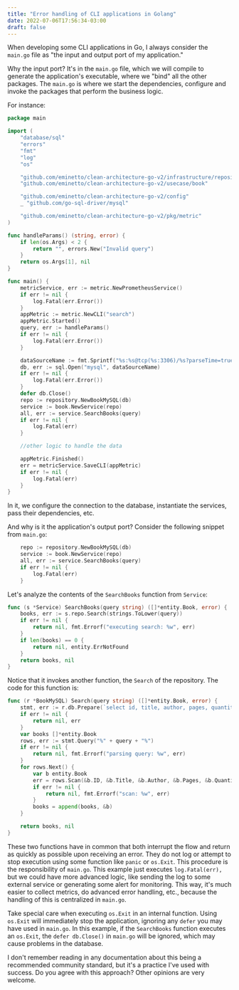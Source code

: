 ```yaml
---
title: "Error handling of CLI applications in Golang"
date: 2022-07-06T17:56:34-03:00
draft: false
---
```


When developing some CLI applications in Go, I always consider the `main.go` file as "the input and output port of my application."

Why the input port? It's in the `main.go` file, which we will compile to generate the application's executable, where we "bind" all the other packages. The `main.go` is where we start the dependencies, configure and invoke the packages that perform the business logic.

For instance:

```go
package main

import (
	"database/sql"
	"errors"
	"fmt"
	"log"
	"os"

	"github.com/eminetto/clean-architecture-go-v2/infrastructure/repository"
	"github.com/eminetto/clean-architecture-go-v2/usecase/book"

	"github.com/eminetto/clean-architecture-go-v2/config"
	_ "github.com/go-sql-driver/mysql"

	"github.com/eminetto/clean-architecture-go-v2/pkg/metric"
)

func handleParams() (string, error) {
	if len(os.Args) < 2 {
		return "", errors.New("Invalid query")
	}
	return os.Args[1], nil
}

func main() {
	metricService, err := metric.NewPrometheusService()
	if err != nil {
		log.Fatal(err.Error())
	}
	appMetric := metric.NewCLI("search")
	appMetric.Started()
	query, err := handleParams()
	if err != nil {
		log.Fatal(err.Error())
	}

	dataSourceName := fmt.Sprintf("%s:%s@tcp(%s:3306)/%s?parseTime=true", config.DB_USER, config.DB_PASSWORD, config.DB_HOST, config.DB_DATABASE)
	db, err := sql.Open("mysql", dataSourceName)
	if err != nil {
		log.Fatal(err.Error())
	}
	defer db.Close()
	repo := repository.NewBookMySQL(db)
	service := book.NewService(repo)
	all, err := service.SearchBooks(query)
	if err != nil {
		log.Fatal(err)
	}

	//other logic to handle the data

	appMetric.Finished()
	err = metricService.SaveCLI(appMetric)
	if err != nil {
		log.Fatal(err)
	}
}
```

In it, we configure the connection to the database, instantiate the services, pass their dependencies, etc.

And why is it the application's output port? Consider the following snippet from `main.go`:

```go
	repo := repository.NewBookMySQL(db)
	service := book.NewService(repo)
	all, err := service.SearchBooks(query)
	if err != nil {
		log.Fatal(err)
	}
```

Let's analyze the contents of the `SearchBooks` function from `Service`:

```go
func (s *Service) SearchBooks(query string) ([]*entity.Book, error) {
	books, err := s.repo.Search(strings.ToLower(query))
	if err != nil {
		return nil, fmt.Errorf("executing search: %w", err)
	}
	if len(books) == 0 {
		return nil, entity.ErrNotFound
	}
	return books, nil
}
```

Notice that it invokes another function, the `Search` of the repository. The code for this function is:

```go
func (r *BookMySQL) Search(query string) ([]*entity.Book, error) {
	stmt, err := r.db.Prepare(`select id, title, author, pages, quantity, created_at from book where title like ?`)
	if err != nil {
		return nil, err
	}
	var books []*entity.Book
	rows, err := stmt.Query("%" + query + "%")
	if err != nil {
		return nil, fmt.Errorf("parsing query: %w", err)
	}
	for rows.Next() {
		var b entity.Book
		err = rows.Scan(&b.ID, &b.Title, &b.Author, &b.Pages, &b.Quantity, &b.CreatedAt)
		if err != nil {
			return nil, fmt.Errorf("scan: %w", err)
		}
		books = append(books, &b)
	}

	return books, nil
}
```

These two functions have in common that both interrupt the flow and return as quickly as possible upon receiving an error. They do not log or attempt to stop execution using some function like `panic` or `os.Exit`. This procedure is the responsibility of `main.go`. This example just executes `log.Fatal(err),` but we could have more advanced logic, like sending the log to some external service or generating some alert for monitoring. This way, it's much easier to collect metrics, do advanced error handling, etc., because the handling of this is centralized in `main.go`.

Take special care when executing `os.Exit` in an internal function. Using `os.Exit` will immediately stop the application, ignoring any `defer` you may have used in `main.go`. In this example, if the `SearchBooks` function executes an `os.Exit`, the `defer db.Close()` in `main.go` will be ignored, which may cause problems in the database.

I don't remember reading in any documentation about this being a recommended community standard, but it's a practice I've used with success. Do you agree with this approach? Other opinions are very welcome.